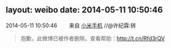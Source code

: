 layout: weibo
date: 2014-05-11 10:50:46
---
2014-05-11 10:50:46  &nbsp;&nbsp;&nbsp;&nbsp;&nbsp;&nbsp; 来自 <a href="http://app.weibo.com/t/feed/22zMnn" rel="nofollow">小米手机</a>
//@许纪霖:转
>  抱歉，此微博已被作者删除。查看帮助：http://t.cn/Rfd3rQV
